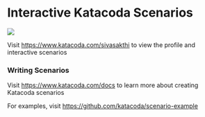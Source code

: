 # Interactive Katacoda Scenarios

[![](http://shields.katacoda.com/katacoda/sivasakthi/count.svg)](https://www.katacoda.com/sivasakthi "Get your profile on Katacoda.com")

Visit https://www.katacoda.com/sivasakthi to view the profile and interactive scenarios

### Writing Scenarios
Visit https://www.katacoda.com/docs to learn more about creating Katacoda scenarios

For examples, visit https://github.com/katacoda/scenario-example
